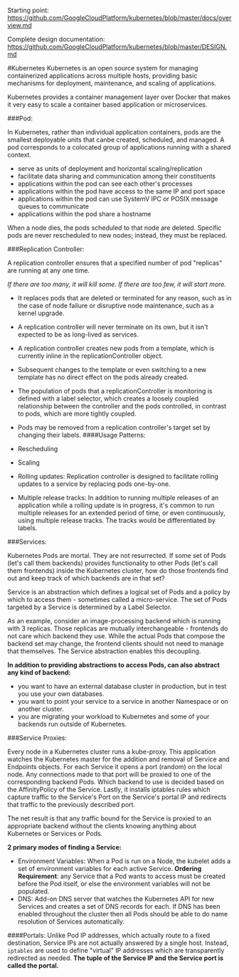 Starting point:  
https://github.com/GoogleCloudPlatform/kubernetes/blob/master/docs/overview.md

Complete design documentation:  
https://github.com/GoogleCloudPlatform/kubernetes/blob/master/DESIGN.md

#Kubernetes
Kubernetes is an open source system for managing containerized applications
across multiple hosts, providing basic mechanisms for deployment, maintenance,
and scaling of applications.

Kubernetes provides a container management layer over Docker that makes it very
easy to scale a container based application or microservices.

###Pod:

In Kubernetes, rather than individual application containers, pods are the
smallest deployable units that canbe created, scheduled, and managed.
A pod corresponds to a colocated group of applications running with a shared
context.
  
  * serve as units of deployment and horizontal scaling/replication
  * facilitate data sharing and communication among their constituents
  * applications within the pod can see each other's processes
  * applications within the pod have access to the same IP and port space
  * applications within the pod can use SystemV IPC or POSIX message queues
    to communicate
  * applications within the pod share a hostname

When a node dies, the pods scheduled to that node are deleted. Specific pods
are never rescheduled to new nodes; instead, they must be replaced.

###Replication Controller:

A replication controller ensures that a specified number of pod "replicas" are
running at any one time.

*If there are too many, it will kill some.*
*If there are too few, it will start more.*

  * It replaces pods that are deleted or terminated for any reason, such as in
    the case of node failure or disruptive node maintenance, such as a kernel
    upgrade.
  * A replication controller will never terminate on its own, but it isn't
    expected to be as long-lived as services.
  * A replication controller creates new pods from a template, which is
    currently inline in the replicationController object.
  * Subsequent changes to the template or even switching to a new template has
    no direct effect on the pods already created.
  * The population of pods that a replicationController is monitoring is
    defined with a label selector, which creates a loosely coupled relationship
    between the controller and the pods controlled, in contrast to pods, which
    are more tightly coupled.

  * Pods may be removed from a replication controller's target set by changing
    their labels.
####Usage Patterns:
  * Rescheduling
  * Scaling
  * Rolling updates:
    Replication controller is designed to facilitate rolling updates to a
    service by replacing pods one-by-one.
  * Multiple release tracks:
    In addition to running multiple releases of an application while a rolling
    update is in progress, it's common to run multiple releases for an extended
    period of time, or even continuously, using multiple release tracks.
    The tracks would be differentiated by labels.

###Services:

Kubernetes Pods are mortal. They are not resurrected. If some set of Pods
(let's call them backends) provides functionality to other Pods (let's call
them frontends) inside the Kubernetes cluster, how do those frontends find out
and keep track of which backends are in that set?

Service is an abstraction which defines a logical set of Pods and a policy by
which to access them - sometimes called a micro-service. The set of Pods
targeted by a Service is determined by a Label Selector.

As an example, consider an image-processing backend which is running with
3 replicas. Those replicas are mutually interchangeable - frontends do not care
which backend they use. While the actual Pods that compose the backend set may
change, the frontend clients should not need to manage that themselves. The
Service abstraction enables this decoupling.

**In addition to providing abstractions to access Pods, can also abstract**
**any kind of backend:**

  * you want to have an external database cluster in production, but in test
    you use your own databases.
  * you want to point your service to a service in another Namespace or on
    another cluster.
  * you are migrating your workload to Kubernetes and some of your backends
    run outside of Kubernetes.

###Service Proxies:

Every node in a Kubernetes cluster runs a kube-proxy. This application watches
the Kubernetes master for the addition and removal of Service and Endpoints
objects. For each Service it opens a port (random) on the local node. Any
connections made to that port will be proxied to one of the corresponding
backend Pods. Which backend to use is decided based on the AffinityPolicy of
the Service. Lastly, it installs iptables rules which capture traffic to the
Service's Port on the Service's portal IP and redirects that traffic to the
previously described port.

The net result is that any traffic bound for the Service is proxied to an
appropriate backend without the clients knowing anything about Kubernetes
or Services or Pods.

**2 primary modes of finding a Service:**

  * Environment Variables:
    When a Pod is run on a Node, the kubelet adds a set of environment
    variables for each active Service.
    **Ordering Requirement**:  any Service that a Pod wants to access must be
    created before the Pod itself, or else the environment variables will not
    be populated. 
  * DNS: Add-on DNS server that watches the Kubernetes API for new Services and
    creates a set of DNS records for each. If DNS has been enabled throughout
    the cluster then all Pods should be able to do name resolution of Services
    automatically.

####Portals:
Unlike Pod IP addresses, which actually route to a fixed
destination, Service IPs are not actually answered by a single host.
Instead, `iptables` are used to define "virtual" IP addresses which are
transparently redirected as needed. **The tuple of the Service IP and**
**the Service port is called the portal.**
